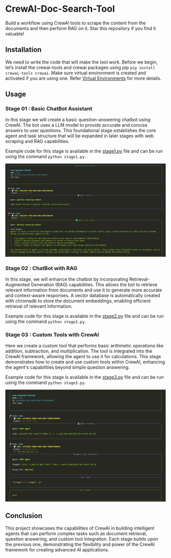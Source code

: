 # CrewAI-Doc-Search-Tool

Build a workflow using CrewAI tools to scrape the content from the documents and then perform RAG on it. Star this repository if you find it valuable!

## Installation

We need to write the code that will make the tool work. Before we begin, let’s install the crewai-tools and crewai packages using pip `pip install crewai-tools crewai`. Make sure virtual environment is created and activated if you are using one. Refer [Virtual Environments](./ENV.md) for more details.

## Usage

### Stage 01 : Basic ChatBot Assistant

In this stage we will create a basic question-answering chatbot using CrewAI. The bot uses a LLM model to provide accurate and concise answers to user questions. This foundational stage establishes the core agent and task structure that will be expanded in later stages with web scraping and RAG capabilities.

Example code for this stage is available in the [stage1.py](./stage1.py) file and can be run using the command `python stage1.py`.

![snapshot1](./assets/stage1.png)

### Stage 02 : ChatBot with RAG

In this stage, we will enhance the chatbot by incorporating Retrieval-Augmented Generation (RAG) capabilities. This allows the bot to retrieve relevant information from documents and use it to generate more accurate and context-aware responses. A vector database is automatically created with chromadb to store the document embeddings, enabling efficient retrieval of relevant information.

Example code for this stage is available in the [stage2.py](./stage2.py) file and can be run using the command `python stage2.py`.

<!-- ![snapshot2](./assets/stage2.png) -->

### Stage 03 : Custom Tools with CrewAI

Here we create a custom tool that performs basic arithmetic operations like addition, subtraction, and multiplication. The tool is integrated into the CrewAI framework, allowing the agent to use it for calculations. This stage demonstrates how to create and use custom tools within CrewAI, enhancing the agent's capabilities beyond simple question answering.

Example code for this stage is available in the [stage3.py](./stage3.py) file and can be run using the command `python stage3.py`.

![snapshot3](./assets/stage3.png)

## Conclusion

This project showcases the capabilities of CrewAI in building intelligent agents that can perform complex tasks such as document retrieval, question answering, and custom tool integration. Each stage builds upon the previous one, demonstrating the flexibility and power of the CrewAI framework for creating advanced AI applications.
